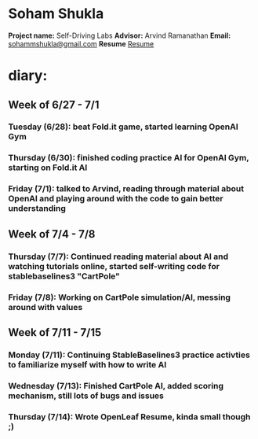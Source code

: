 #  Soham Shukla

**Project name:** Self-Driving Labs
**Advisor:** Arvind Ramanathan 
**Email:** sohammshukla@gmail.com
**Resume** [Resume](https://github.com/AD-SDL/rpl-summer-2022/blob/main/soham/MagicalCV.pdf)

# diary:
## **Week of 6/27 - 7/1**

### Tuesday (6/28): beat Fold.it game, started learning OpenAI Gym
### Thursday (6/30): finished coding practice AI for OpenAI Gym, starting on Fold.it AI
### Friday (7/1): talked to Arvind, reading through material about OpenAI and playing around with the code to gain better understanding

## **Week of 7/4 - 7/8**

### Thursday (7/7): Continued reading material about AI and watching tutorials online, started self-writing code for stablebaselines3 "CartPole"
### Friday (7/8): Working on CartPole simulation/AI, messing around with values

## **Week of 7/11 - 7/15** 

### Monday (7/11): Continuing StableBaselines3 practice activties to familiarize myself with how to write AI
### Wednesday (7/13): Finished CartPole AI, added scoring mechanism, still lots of bugs and issues
### Thursday (7/14): Wrote OpenLeaf Resume, kinda small though ;)